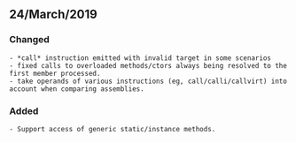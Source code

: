 
## 24/March/2019

### Changed
	- *call* instruction emitted with invalid target in some scenarios
	- fixed calls to overloaded methods/ctors always being resolved to the first member processed.
	- take operands of various instructions (eg, call/calli/callvirt) into account when comparing assemblies.

### Added
	- Support access of generic static/instance methods.
